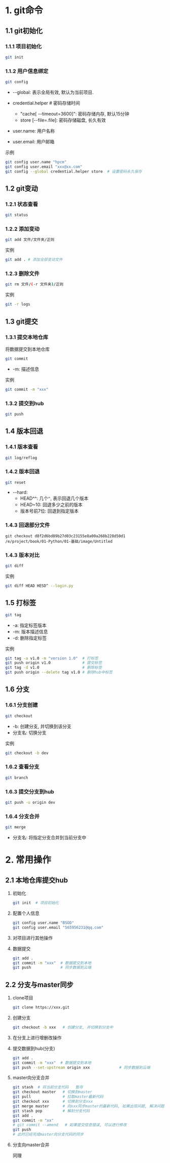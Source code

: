 # 1. git命令

## 1.1 git初始化

### 1.1.1 项目初始化

```bash
git init
```

### 1.1.2 用户信息绑定

```bash
git config
```

* --global: 表示全局有效, 默认为当前项目.

* credential.helper  # 密码存储时间
  * "cache[ --timeout=3600]": 密码存储内存,  默认15分钟
  * store [--file=.file]: 密码存储磁盘, 长久有效
* user.name: 用户名称
* user.email: 用户邮箱

示例

```bash
git config user.name "hpcm"
git config user.email "xxx@xx.com"
git config --global credential.helper store  # 设置密码永久保存
```

## 1.2 git变动

### 1.2.1 状态查看

```bash
git status
```

### 1.2.2 添加变动

```bash
git add 文件/文件夹/正则
```

实例

```bash
git add . # 添加全部变动文件
```

### 1.2.3 删除文件

```bash
git rm 文件/(-r 文件夹)/正则
```

实例

```bash
git -r logs
```

## 1.3 git提交

### 1.3.1 提交本地仓库

将数据提交到本地仓库

```bash
git commit
```

* -m: 描述信息

实例

```bash
git commit -m "xxx"
```

### 1.3.2 提交到hub

```bash
git push
```

## 1.4 版本回退

### 1.4.1 版本查看

```bash
git log/reflog
```

### 1.4.2 版本回退

```bash
git reset
```

* --hard:
  * HEAD^^: 几个`^`, 表示回退几个版本
  * HEAD~10: 回退多少之前的版本
  * 版本号前7位: 回退到指定版本

### 1.4.3 回退部分文件

```shell
git checkout d8f2d6bd89b27d03c23155e8a00a268b228d50d1 /e/project/book/01-Python/01-基础/image/Untitled
```

### 1.4.3 版本对比

```bash
git diff
```

实例

```bash
git diff HEAD HESD^ --login.py
```



## 1.5 打标签

```bash
git tag
```

* -a: 指定标签版本
* -m: 版本描述信息
* -d: 删除指定标签

实例

```bash
git tag -a v1.0 -m "version 1.0"  # 打标签
git push origin v1.0              # 提交标签
git tag -d v1.0                   # 删除标签
git push origin --delete tag v1.0 # 删除hub中标签
```

## 1.6 分支

###  1.6.1 分支创建

```bash
git checkout
```

* -b: 创建分支, 并切换到该分支
* 分支名: 切换分支

实例

```bash
git checkout -b dev
```



### 1.6.2 查看分支

```bash
git branch
```

### 1.6.3 提交分支到hub

```bash
git push -u origin dev
```

### 1.6.4 分支合并

```bash
git merge
```

* 分支名: 将指定分支合并到当前分支中

# 2. 常用操作

## 2.1 本地仓库提交hub

1. 初始化

   ```bash
   git init  # 项目初始化
   ```

2. 配置个人信息

   ```bash
   git config user.name "BSOD"
   git config user.email "565956231@qq.com"
   ```

3. 对项目进行其他操作

4. 数据提交

   ```bash
   git add .
   git commit -m "xxx"  # 数据提交到本地
   git push             # 同步数据到云端
   ```

## 2.2 分支与master同步

1. clone项目

   ```bash
   git clone https://xxx.git
   ```

2. 创建分支

   ```bash
   git checkout -b xxx   # 创建分支, 并切换到分支中
   ```

3. 在分支上进行增删改操作

4. 提交数据到hub(分支)

   ```bash
   git add .
   git commit -m "xxx"  # 数据提交到本地
   git push --set-upstream origin xxx             # 同步数据到云端
   ```

5. master向分支合并

   ```bash
   git stash  # 将当前分支代码   暂存
   git checkout master   # 切换到master
   git pull              # 拉取master最新代码
   git checkout xxx      # 切换到分支xxx
   git merge master      # 向xxx同步master的最新代码, 如果出现问题, 解决问题, 然后重新merge,直至问题解决
   git stash pop         # 解封分支代码
   git add .
   git commit -m "xx"
   # git commit --amend   # 如果提交信息错误, 可以进行修改
   git push
   # 此时已经完成master向分支代码的同步
   ```

6. 分支向master合并

   同理

   